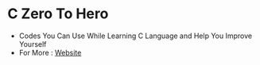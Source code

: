 # C Zero To Hero

- Codes You Can Use While Learning C Language and Help You Improve Yourself
- For More : [Website](https://ahmedkececi.com)
